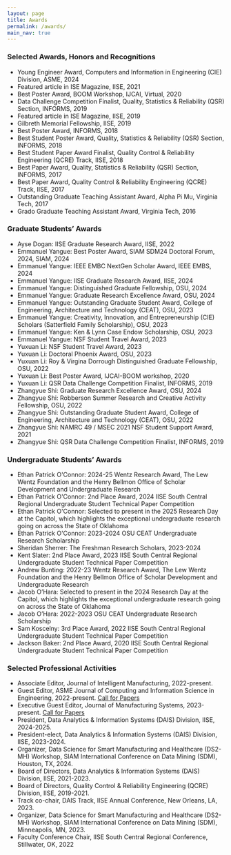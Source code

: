 ```yaml
---
layout: page
title: Awards
permalink: /awards/
main_nav: true
---
```


### Selected Awards, Honors and Recognitions

* Young Engineer Award, Computers and Information in Engineering (CIE) Division, ASME, 2024
* Featured article in ISE Magazine, IISE, 2021
* Best Poster Award, BOOM Workshop, IJCAI, Virtual, 2020 
* Data Challenge Competition Finalist, Quality, Statistics & Reliability (QSR) Section, INFORMS, 2019 
* Featured article in ISE Magazine, IISE, 2019
* Gilbreth Memorial Fellowship, IISE, 2019
* Best Poster Award, INFORMS, 2018
* Best Student Poster Award, Quality, Statistics & Reliability (QSR) Section, INFORMS, 2018
* Best Student Paper Award Finalist, Quality Control & Reliability Engineering (QCRE) Track, IISE, 2018
* Best Paper Award, Quality, Statistics & Reliability (QSR) Section, INFORMS, 2017
* Best Paper Award, Quality Control & Reliability Engineering (QCRE) Track, IISE, 2017
* Outstanding Graduate Teaching Assistant Award, Alpha Pi Mu, Virginia Tech, 2017
* Grado Graduate Teaching Assistant Award, Virginia Tech, 2016


### Graduate Students’ Awards

* Ayse Dogan: IISE Graduate Research Award, IISE, 2022
* Emmanuel Yangue: Best Poster Award, SIAM SDM24 Doctoral Forum, 2024, SIAM, 2024
* Emmanuel Yangue: IEEE EMBC NextGen Scholar Award, IEEE EMBS, 2024
* Emmanuel Yangue: IISE Graduate Research Award, IISE, 2024
* Emmanuel Yangue: Distinguished Graduate Fellowship, OSU, 2024
* Emmanuel Yangue: Graduate Research Excellence Award, OSU, 2024
* Emmanuel Yangue: Outstanding Graduate Student Award, College of Engineering, Architecture and Technology (CEAT), OSU, 2023
* Emmanuel Yangue: Creativity, Innovation, and Entrepreneurship (CIE) Scholars (Satterfield Family Scholarship), OSU, 2023
* Emmanuel Yangue: Ken & Lynn Case Endow Scholarship, OSU, 2023
* Emmanuel Yangue: NSF Student Travel Award, 2023
* Yuxuan Li: NSF Student Travel Award, 2023
* Yuxuan Li: Doctoral Phoenix Award, OSU, 2023
* Yuxuan Li: Roy & Virgina Dorrough Distinguished Graduate Fellowship, OSU, 2022
* Yuxuan Li: Best Poster Award, IJCAI-BOOM workshop, 2020
* Yuxuan Li: QSR Data Challenge Competition Finalist, INFORMS, 2019
* Zhangyue Shi: Graduate Research Excellence Award, OSU, 2024
* Zhangyue Shi: Robberson Summer Research and Creative Activity Fellowship, OSU, 2022
* Zhangyue Shi: Outstanding Graduate Student Award, College of Engineering, Architecture and Technology (CEAT), OSU, 2022
* Zhangyue Shi: NAMRC 49 / MSEC 2021 NSF Student Support Award, 2021
* Zhangyue Shi: QSR Data Challenge Competition Finalist, INFORMS, 2019


### Undergraduate Students’ Awards 
* Ethan Patrick O'Connor: 2024-25 Wentz Research Award, The Lew Wentz Foundation and the Henry Bellmon Office of Scholar Development and Undergraduate Research
* Ethan Patrick O'Connor: 2nd Place Award, 2024 IISE South Central Regional Undergraduate Student Technical Paper Competition
* Ethan Patrick O'Connor: Selected to present in the 2025 Research Day at the Capitol, which highlights the exceptional undergraduate research going on across the State of Oklahoma
* Ethan Patrick O'Connor: 2023-2024 OSU CEAT Undergraduate Research Scholarship
* Sheridan Sherrer: The Freshman Research Scholars, 2023-2024
* Kent Slater: 2nd Place Award, 2023 IISE South Central Regional Undergraduate Student Technical Paper Competition
* Andrew Bunting: 2022-23 Wentz Research Award, The Lew Wentz Foundation and the Henry Bellmon Office of Scholar Development and Undergraduate Research
* Jacob O’Hara: Selected to present in the 2024 Research Day at the Capitol, which highlights the exceptional undergraduate research going on across the State of Oklahoma
* Jacob O’Hara: 2022-2023 OSU CEAT Undergraduate Research Scholarship
* Sam Koscelny: 3rd Place Award, 2022 IISE South Central Regional Undergraduate Student Technical Paper Competition 
* Jackson Baker: 2nd Place Award, 2020 IISE South Central Regional Undergraduate Student Technical Paper Competition


### Selected Professional Activities
* Associate Editor, Journal of Intelligent Manufacturing, 2022-present. 
* Guest Editor, ASME Journal of Computing and Information Science in Engineering, 2022-present. [Call for Papers](https://www.asme.org/getmedia/3651c562-8b4d-49ce-b0d9-05cf9bba1401/JCISE-SI-Digitalization-and-Reverse-Engineerin_Final.pdf)
* Executive Guest Editor, Journal of Manufacturing Systems, 2023-present. [Call for Papers](https://www.sciencedirect.com/journal/journal-of-manufacturing-systems/about/call-for-papers#advances-in-design-and-quality-improvement-for-cyber-manufacturing)
* President, Data Analytics & Information Systems (DAIS) Division, IISE, 2024-2025. 
* President-elect, Data Analytics & Information Systems (DAIS) Division, IISE, 2023-2024.
* Organizer, Data Science for Smart Manufacturing and Healthcare (DS2-MH) Workshop, SIAM International Conference on Data Mining (SDM), Houston, TX, 2024.  
* Board of Directors, Data Analytics & Information Systems (DAIS) Division, IISE, 2021-2023. 
* Board of Directors, Quality Control & Reliability Engineering (QCRE) Division, IISE, 2019-2021.  
* Track co-chair, DAIS Track, IISE Annual Conference, New Orleans, LA, 2023. 
* Organizer, Data Science for Smart Manufacturing and Healthcare (DS2-MH) Workshop, SIAM International Conference on Data Mining (SDM), Minneapolis, MN, 2023. 
* Faculty Conference Chair, IISE South Central Regional Conference, Stillwater, OK, 2022
